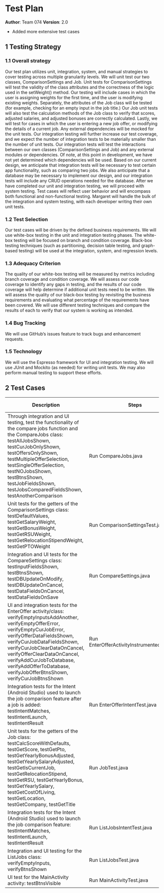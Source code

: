 # Test Plan

**Author**: Team 074
**Version**: 2.0
- Added more extensive test cases

## 1 Testing Strategy

### 1.1 Overall strategy

Our test plan utilizes unit, integration, system, and manual strategies to cover testing across multiple granularity levels. We will unit test our two classes, ComparisonSettings and Job. Unit tests for ComparisonSettings will test the validity of the class attributes and the correctness of the logic used in the setWeight() method. Our testing will include cases in which the user is assigning weights for the first time, and the user is modifying existing weights. Separately, the attributes of the Job class will be tested (for example, checking for an empty input in the job title.) Our Job unit tests will also test the calculation methods of the Job class to verify that scores, adjusted salaries, and adjusted bonuses are correctly calculated. Lastly, we will test for cases in which the user is entering a new job offer, or modifying the details of a current job. Any external dependencies will be mocked for the unit tests.
Our integration testing will further increase our test coverage, and we expect the number of integration tests to be materially smaller than the number of unit tests. Our integration tests will test the interactions between our own classes (ComparisonSettings and Job) and any external modules or dependencies. Of note, at this point in development, we have not yet determined which dependencies will be used. Based on our current design, we anticipate that integration tests will be necessary to test certain app functionality, such as comparing two jobs. We also anticipate that a database may be necessary to implement our design, and our integration tests will include any CRUD operations needed for the database.
After we have completed our unit and integration testing, we will proceed with system testing. Test cases will reflect user behavior and will encompass both functional and non-functional testing. Margaret will handle the bulk of the integration and system testing, with each developer writing their own unit tests.

### 1.2 Test Selection

Our test cases will be driven by the defined business requirements. We will use white-box testing in the unit and integration testing phases. The white-box testing will be focused on branch and condition coverage. Black-box testing techniques (such as partitioning, decision table testing, and graph-based testing) will be used at the integration, system, and regression levels.

### 1.3 Adequacy Criterion

The quality of our white-box testing will be measured by metrics including branch coverage and condition coverage. We will assess our code coverage to identify any gaps in testing, and the results of our code coverage will help determine if additional unit tests need to be written. We will assess the quality of our black-box testing by revisiting the business requirements and evaluating what percentage of the requirements have been covered. We will use different testing techniques and compare the results of each to verify that our system is working as intended.

### 1.4 Bug Tracking

We will use GitHub’s issues feature to track bugs and enhancement requests.

### 1.5 Technology

We will use the Espresso framework for UI and integration testing. We will use JUnit and Mockito (as needed) for writing unit tests. We may also perform manual testing to support these efforts.


## 2 Test Cases
| Description                                                                                                                                                                                                                                                                                                                                                       	| Steps                                       	| Expected Result 	| Actual Result 	| P/F Information 	| Notes 	|
|-------------------------------------------------------------------------------------------------------------------------------------------------------------------------------------------------------------------------------------------------------------------------------------------------------------------------------------------------------------------	|---------------------------------------------	|-----------------	|---------------	|-----------------	|-------	|
| Through integration and UI testing, test the functionality of the compare jobs function and the CompareJobs class: testAllJobsShown, testCurJobOnlyShown, testOffersOnlyShown, testMultipleOfferSelection, testSingleOfferSelection, testNOJobsShown, testBtnsShown, testJobFieldsShown, testJobsComparedFieldsShown, testAnotherComparison                       	| Run CompareJobs.java                        	| Pass            	|               	|                 	|       	|
| Unit tests for the getters of the ComparisonSettings class: testDefaultValues, testGetSalaryWeight, testGetBonusWeight, testGetRSUWeight, testGetRelocationStipendWeight, testGetPTOWeight                                                                                                                                                                        	| Run ComparisonSettingsTest.java             	| Pass            	|               	|                 	|       	|
| Integration and UI tests for the CompareSettings class: testInputFieldsShown, testBtnsShown, testDBUpdateOnModify, testDBUpdateOnCancel, testDataFieldsOnCancel, testDataFieldsOnSave                                                                                                                                                                             	| Run CompareSettings.java                    	| Pass            	|               	|                 	|       	|
| UI and integration tests for the EnterOffer activity/class: verifyEmptyInputsAddAnother, verifyEmptyOfferError, verifyEmptyCurJobError, verifyOfferDataFieldsShown, verifyCurJobDataFieldsShown, verifyCurJobClearDataOnCancel, verifyOfferClearDataOnCancel, verifyAddCurJobToDatabase, verifyAddOfferToDatabase, verifyJobOfferBtnsShown, verifyCurJobBtnsShown 	| Run EnterOfferActivityInstrumentedTest.java 	| Pass            	|               	|                 	|       	|
| Integration tests for the Intent (Android Studio) used to launch the job comparison feature after a job is added: testIntentMatches, testIntentLaunch, testIntentResult                                                                                                                                                                                           	| Run EnterOfferIntentTest.java               	| Pass            	|               	|                 	|       	|
| Unit tests for the getters of the Job class: testCalcScoreWithDefaults, testGetScore, testGetPto, testGetYearlyBonusAdjusted, testGetYearlySalaryAdjusted, testGetIsCurrentJob, testGetRelocationStipend, testGetRSU, testGetYearlyBonus, testGetYearlySalary, testGetCostOfLiving, testGetLocation, testGetCompany, testGetTitle                                 	| Run JobTest.java                            	| Pass            	|               	|                 	|       	|
| Integration tests for the Intent (Android Studio) used to launch the job comparison feature: testIntentMatches, testIntentLaunch, testIntentResult                                                                                                                                                                                                                	| Run ListJobsIntentTest.java                 	| Pass            	|               	|                 	|       	|
| Integration and UI testing for the ListJobs class: verifyEmptyInputs, verifyBtnsShown                                                                                                                                                                                                                                                                             	| Run ListJobsTest.java                       	| Pass            	|               	|                 	|       	|
| UI test for the MainActivity activity: testBtnsVisible                                                                                                                                                                                                                                                                                                            	| Run MainActivityTest.java                   	| Pass            	|               	|                 	|       	|